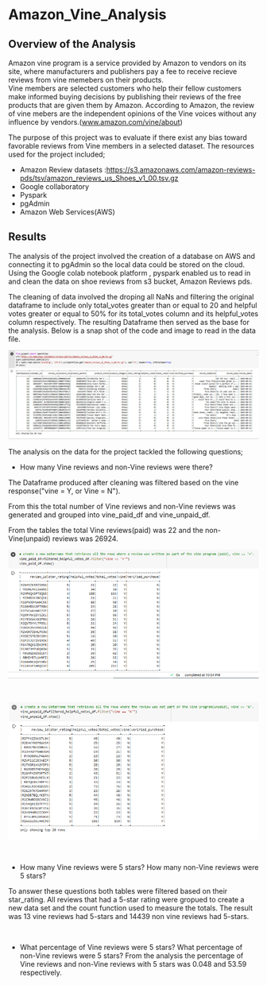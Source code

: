 # Amazon_Vine_Analysis

## Overview of the Analysis
Amazon vine program is a service provided by Amazon to vendors on its site, where manufacturers and publishers pay a fee to receive recieve reviews from vine memebers on  their products.  
Vine members are selected customers who help their fellow customers make informed buying decisions by publishing their reviews of the free products that are given them by Amazon. According to Amazon, the review of vine mebers are the independent opinions of the Vine voices without any influence by vendors.(www.amazon.com/vine/about)

The purpose of this project was to evaluate if there exist any bias toward favorable reviews from Vine members in a selected dataset.
The resources used for the project included;
-  Amazon Review datasets :https://s3.amazonaws.com/amazon-reviews-pds/tsv/amazon_reviews_us_Shoes_v1_00.tsv.gz
-  Google collaboratory
-  Pyspark
-  pgAdmin
-  Amazon Web Services(AWS)
## Results
The analysis of the project involved the creation of a database on AWS and connecting it to pgAdmin so the local data could be stored on the cloud. 
Using the Google colab notebook platform , pyspark enabled us to read in and clean the data on shoe reviews from s3 bucket, Amazon Reviews pds.

The cleaning of data involved the droping all NaNs and filtering the original dataframe to include only total_votes greater than or equal to 20 and helpful votes greater or equal to 50% for its total_votes column and its helpful_votes column respectively. 
The resulting Dataframe then served as the base for the analysis.
Below is a snap shot of the code and image to read in the data file.

![](https://github.com/emmanuelbrim/Amazon_Vine_Analysis/blob/main/Resources/read_data.PNG)

The analysis on the data for the project tackled the following questions;

- How many Vine reviews and non-Vine reviews were there?

The Dataframe produced after cleaning was filtered based on the vine response("vine = Y, or Vine = N").

From this the total number of Vine reviews and non-Vine reviews was generated and grouped into vine_paid_df and vine_unpaid_df.

From the tables the total Vine reviews(paid) was 22 and the non-Vine(unpaid) reviews was 26924.

![](https://github.com/emmanuelbrim/Amazon_Vine_Analysis/blob/main/Resources/vine_frame.PNG)

![]()

![](https://github.com/emmanuelbrim/Amazon_Vine_Analysis/blob/main/Resources/nonvine_frame.PNG)

![]()

- How many Vine reviews were 5 stars? How many non-Vine reviews were 5 stars?

To answer these questions both tables were filtered based on their star_rating. All reviews that had a 5-star rating were gropued to create a new data set and the count function used to measure the totals.
The result was 13 vine reviews had 5-stars and 14439 non vine reviews had 5-stars.

![]()

- What percentage of Vine reviews were 5 stars? What percentage of non-Vine reviews were 5 stars?
From the analysis the percentage of Vine reviews and non-Vine reviews with 5 stars was 0.048 and 53.59 respectively. 

![]()

